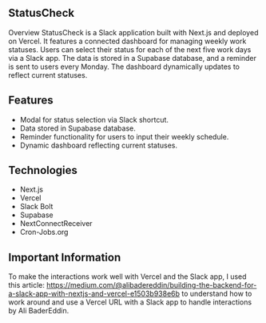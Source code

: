 ## StatusCheck

Overview
StatusCheck is a Slack application built with Next.js and deployed on Vercel. It features a connected dashboard for managing weekly work statuses. Users can select their status for each of the next five work days via a Slack app. The data is stored in a Supabase database, and a reminder is sent to users every Monday. The dashboard dynamically updates to reflect current statuses.

## Features
- Modal for status selection via Slack shortcut.
- Data stored in Supabase database.
- Reminder functionality for users to input their weekly schedule.
- Dynamic dashboard reflecting current statuses.

## Technologies
- Next.js
- Vercel
- Slack Bolt
- Supabase
- NextConnectReceiver
- Cron-Jobs.org

## Important Information
To make the interactions work well with Vercel and the Slack app, I used this article:
https://medium.com/@alibadereddin/building-the-backend-for-a-slack-app-with-nextjs-and-vercel-e1503b938e6b
to understand how to work around and use a Vercel URL with a Slack app to handle interactions by Ali BaderEddin.

